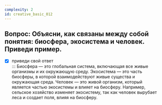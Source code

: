 ```yaml
---
complexity: 2
id: creative_basic_012
---
```

## Вопрос: Объясни, как связаны между собой понятия: биосфера, экосистема и человек. Приведи пример.

- [x] приведи свой ответ  
  ::: Биосфера — это глобальная система, включающая все живые организмы и их окружающую среду. Экосистема — это часть биосферы, в которой взаимодействуют живые существа и окружающая среда. Человек — это живой организм, который является частью экосистемы и влияет на биосферу. Например, сельское хозяйство изменяет экосистему, так как человек вырубает леса и создает поля, влияя на биосферу.